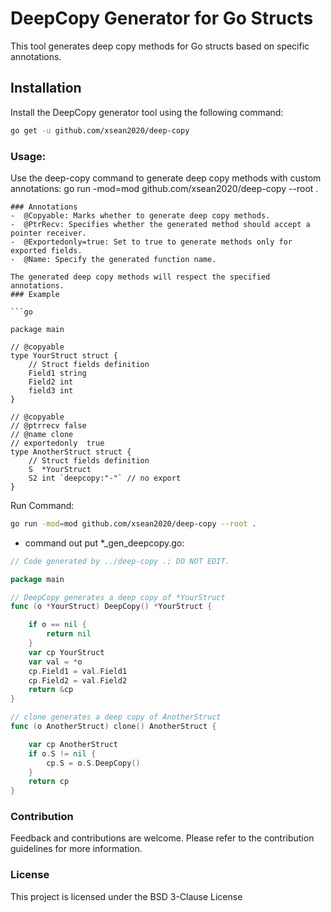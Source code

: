 # DeepCopy Generator for Go Structs

This tool generates deep copy methods for Go structs based on specific annotations.

## Installation

Install the DeepCopy generator tool using the following command:

```bash
go get -u github.com/xsean2020/deep-copy
```
### Usage:
Use the deep-copy command to generate deep copy methods with custom annotations:
go run -mod=mod github.com/xsean2020/deep-copy --root .
```
### Annotations
-  @Copyable: Marks whether to generate deep copy methods.
-  @PtrRecv: Specifies whether the generated method should accept a pointer receiver.
-  @Exportedonly=true: Set to true to generate methods only for exported fields.
-  @Name: Specify the generated function name.

The generated deep copy methods will respect the specified annotations.
### Example

```go

package main

// @copyable
type YourStruct struct {
	// Struct fields definition
	Field1 string
	Field2 int
	field3 int
}

// @copyable
// @ptrrecv false
// @name clone
// exportedonly  true
type AnotherStruct struct {
	// Struct fields definition
	S  *YourStruct
	S2 int `deepcopy:"-"` // no export
}
```
Run Command:

```bash
go run -mod=mod github.com/xsean2020/deep-copy --root .

```

* command out put *_gen_deepcopy.go:
```go
// Code generated by ../deep-copy .; DO NOT EDIT.

package main

// DeepCopy generates a deep copy of *YourStruct
func (o *YourStruct) DeepCopy() *YourStruct {

	if o == nil {
		return nil
	}
	var cp YourStruct
	var val = *o
	cp.Field1 = val.Field1
	cp.Field2 = val.Field2
	return &cp
}

// clone generates a deep copy of AnotherStruct
func (o AnotherStruct) clone() AnotherStruct {

	var cp AnotherStruct
	if o.S != nil {
		cp.S = o.S.DeepCopy()
	}
	return cp
}

```
### Contribution
Feedback and contributions are welcome. Please refer to the contribution guidelines for more information.

### License
This project is licensed under the BSD 3-Clause License
